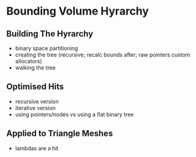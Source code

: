 # Bounding Volume Hyrarchy

## Building The Hyrarchy
- binary space partitioning
- creating the tree (recursive; recalc bounds after; raw pointers custom allocators)
- walking the tree

## Optimised Hits
- recursive version
- iterative version
- using pointers/nodes vs using a flat binary tree


## Applied to Triangle Meshes
- lambdas are a hit
